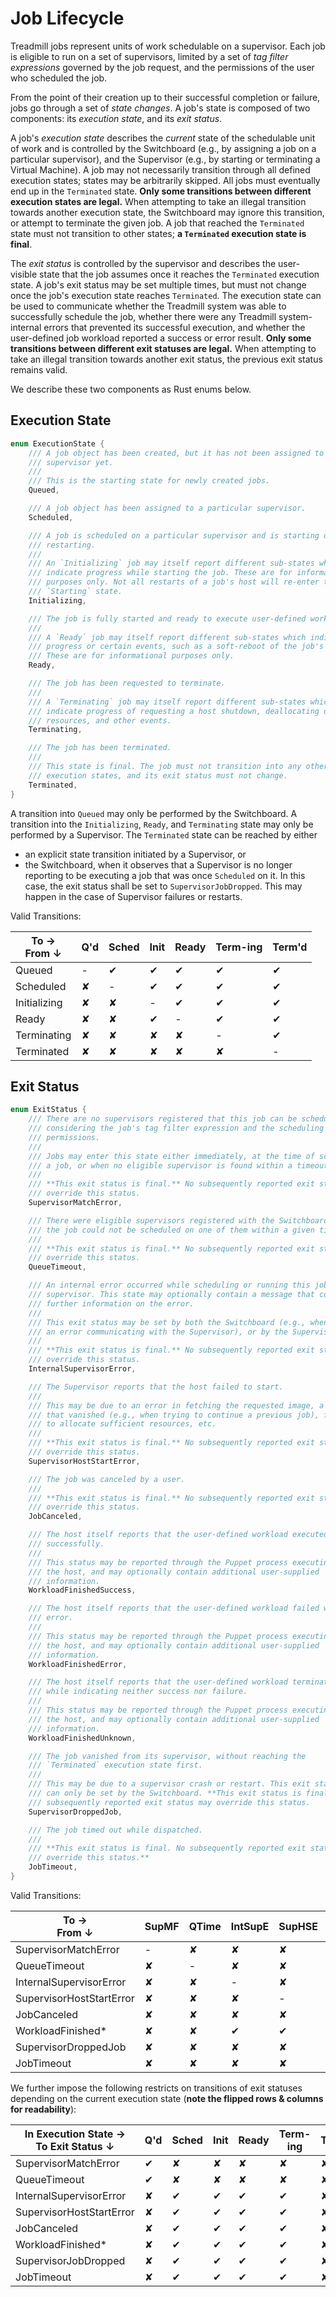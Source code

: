 # Job Lifecycle

Treadmill jobs represent units of work schedulable on a supervisor. Each job is
eligible to run on a set of supervisors, limited by a set of *tag filter
expressions* governed by the job request, and the permissions of the user who
scheduled the job.

From the point of their creation up to their successful completion or failure,
jobs go through a set of *state changes*. A job's state is composed of two
components: its *execution state*, and its *exit status*.

A job's *execution state* describes the *current* state of the schedulable unit
of work and is controlled by the Switchboard (e.g., by assigning a job on a
particular supervisor), and the Supervisor (e.g., by starting or terminating a
Virtual Machine). A job may not necessarily transition through all defined
execution states; states may be arbitrarily skipped. All jobs must eventually
end up in the `Terminated` state. **Only some transitions between different
execution states are legal.** When attempting to take an illegal transition
towards another execution state, the Switchboard may ignore this transition, or
attempt to terminate the given job. A job that reached the `Terminated` state
must not transition to other states; **a `Terminated` execution state is
final**.

The *exit status* is controlled by the supervisor and describes the user-visible
state that the job assumes once it reaches the `Terminated` execution state. A
job's exit status may be set multiple times, but must not change once the job's
execution state reaches `Terminated`. The execution state can be used to
communicate whether the Treadmill system was able to successfully schedule the
job, whether there were any Treadmill system-internal errors that prevented its
successful execution, and whether the user-defined job workload reported a
success or error result. **Only some transitions between different exit statuses
are legal.** When attempting to take an illegal transition towards another exit
status, the previous exit status remains valid.

We describe these two components as Rust enums below.

## Execution State

```rust
enum ExecutionState {
    /// A job object has been created, but it has not been assigned to a
    /// supervisor yet.
    ///
    /// This is the starting state for newly created jobs.
    Queued,

    /// A job object has been assigned to a particular supervisor.
    Scheduled,

    /// A job is scheduled on a particular supervisor and is starting or
    /// restarting.
    ///
    /// An `Initializing` job may itself report different sub-states which
    /// indicate progress while starting the job. These are for informational
    /// purposes only. Not all restarts of a job's host will re-enter the
    /// `Starting` state.
    Initializing,

    /// The job is fully started and ready to execute user-defined workloads.
    ///
    /// A `Ready` job may itself report different sub-states which indicate
    /// progress or certain events, such as a soft-reboot of the job's host.
    /// These are for informational purposes only.
    Ready,

    /// The job has been requested to terminate.
    ///
    /// A `Terminating` job may itself report different sub-states which
    /// indicate progress of requesting a host shutdown, deallocating of
    /// resources, and other events.
    Terminating,

    /// The job has been terminated.
    ///
    /// This state is final. The job must not transition into any other
    /// execution states, and its exit status must not change.
    Terminated,
}
```

A transition into `Queued` may only be performed by the Switchboard. A
transition into the `Initializing`, `Ready`, and `Terminating` state may only be
performed by a Supervisor. The `Terminated` state can be reached by either

- an explicit state transition initiated by a Supervisor, or
- the Switchboard, when it observes that a Supervisor is no longer reporting to
  be executing a job that was once `Scheduled` on it. In this case, the exit
  status shall be set to `SupervisorJobDropped`. This may happen in the case of
  Supervisor failures or restarts.

Valid Transitions:

| To → <br> From ↓ | Q'd | Sched | Init | Ready | Term-ing | Term'd |
|------------------|-----|-------|------|-------|----------|--------|
| Queued           | -   | ✔     | ✔    | ✔     | ✔        | ✔      |
| Scheduled        | ✘   | -     | ✔    | ✔     | ✔        | ✔      |
| Initializing     | ✘   | ✘     | -    | ✔     | ✔        | ✔      |
| Ready            | ✘   | ✘     | ✔    | -     | ✔        | ✔      |
| Terminating      | ✘   | ✘     | ✘    | ✘     | -        | ✔      |
| Terminated       | ✘   | ✘     | ✘    | ✘     | ✘        | -      |

## Exit Status

```rust
enum ExitStatus {
    /// There are no supervisors registered that this job can be scheduled on,
    /// considering the job's tag filter expression and the scheduling user's
    /// permissions.
    ///
    /// Jobs may enter this state either immediately, at the time of scheduling
    /// a job, or when no eligible supervisor is found within a timeout.
    ///
    /// **This exit status is final.** No subsequently reported exit status may
    /// override this status.
    SupervisorMatchError,

    /// There were eligible supervisors registered with the Switchboard, but
    /// the job could not be scheduled on one of them within a given timeout.
    ///
    /// **This exit status is final.** No subsequently reported exit status may
    /// override this status.
    QueueTimeout,

    /// An internal error occurred while scheduling or running this job on the
    /// supervisor. This state may optionally contain a message that contains
    /// further information on the error.
    ///
    /// This exit status may be set by both the Switchboard (e.g., when there is
    /// an error communicating with the Supervisor), or by the Supervisor.
    ///
    /// **This exit status is final.** No subsequently reported exit status may
    /// override this status.
    InternalSupervisorError,

    /// The Supervisor reports that the host failed to start.
    ///
    /// This may be due to an error in fetching the requested image, a resource
    /// that vanished (e.g., when trying to continue a previous job), failure
    /// to allocate sufficient resources, etc.
    ///
    /// **This exit status is final.** No subsequently reported exit status may
    /// override this status.
    SupervisorHostStartError,

    /// The job was canceled by a user.
    ///
    /// **This exit status is final.** No subsequently reported exit status may
    /// override this status.
    JobCanceled,

    /// The host itself reports that the user-defined workload executed
    /// successfully.
    ///
    /// This status may be reported through the Puppet process executing within
    /// the host, and may optionally contain additional user-supplied
    /// information.
    WorkloadFinishedSuccess,

    /// The host itself reports that the user-defined workload failed with an
    /// error.
    ///
    /// This status may be reported through the Puppet process executing within
    /// the host, and may optionally contain additional user-supplied
    /// information.
    WorkloadFinishedError,

    /// The host itself reports that the user-defined workload terminated,
    /// while indicating neither success nor failure.
    ///
    /// This status may be reported through the Puppet process executing within
    /// the host, and may optionally contain additional user-supplied
    /// information.
    WorkloadFinishedUnknown,

    /// The job vanished from its supervisor, without reaching the
    /// `Terminated` execution state first.
    ///
    /// This may be due to a supervisor crash or restart. This exit status is
    /// can only be set by the Switchboard. **This exit status is final.** No
    /// subsequently reported exit status may override this status.
    SupervisorDroppedJob,

    /// The job timed out while dispatched.
    ///
    /// **This exit status is final. No subsequently reported exit status may
    /// override this status.**
    JobTimeout,
}
```

Valid Transitions:

| To → <br> From ↓         | SupMF | QTime | IntSupE | SupHSE | JobC | WFS* | SupJDrop | JobTimeout |
|--------------------------|-------|-------|---------|--------|------|------|----------|------------|
| SupervisorMatchError     | -     | ✘     | ✘       | ✘      | ✘    | ✘    | ✘        | ✘          |
| QueueTimeout             | ✘     | -     | ✘       | ✘      | ✘    | ✘    | ✘        | ✘          |
| InternalSupervisorError  | ✘     | ✘     | -       | ✘      | ✘    | ✘    | ✘        | ✘          |
| SupervisorHostStartError | ✘     | ✘     | ✘       | -      | ✘    | ✘    | ✘        | ✘          |
| JobCanceled              | ✘     | ✘     | ✘       | ✘      | -    | ✘    | ✘        | ✘          |
| WorkloadFinished*        | ✘     | ✘     | ✔       | ✔      | ✔    | -    | ✔        | ✔          |
| SupervisorDroppedJob     | ✘     | ✘     | ✘       | ✘      | ✘    | ✘    | -        | ✘          |
| JobTimeout               | ✘     | ✘     | ✘       | ✘      | ✘    | ✘    | ✘        | -          |

We further impose the following restricts on transitions of exit statuses
depending on the current execution state (**note the flipped rows & columns for
readability**):

| In Execution State → <br> To Exit Status ↓ | Q'd | Sched | Init | Ready | Term-ing | Term'd |
|--------------------------------------------|-----|-------|------|-------|----------|--------|
| SupervisorMatchError                       | ✔   | ✘     | ✘    | ✘     | ✘        | ✘      |
| QueueTimeout                               | ✔   | ✘     | ✘    | ✘     | ✘        | ✘      |
| InternalSupervisorError                    | ✘   | ✔     | ✔    | ✔     | ✔        | ✘      |
| SupervisorHostStartError                   | ✘   | ✔     | ✔    | ✔     | ✔        | ✘      |
| JobCanceled                                | ✘   | ✔     | ✔    | ✔     | ✔        | ✘      |
| WorkloadFinished*                          | ✘   | ✔     | ✔    | ✔     | ✔        | ✘      |
| SupervisorJobDropped                       | ✘   | ✔     | ✔    | ✔     | ✔        | ✘      |
| JobTimeout                                 | ✘   | ✔     | ✔    | ✔     | ✔        | ✘      |

